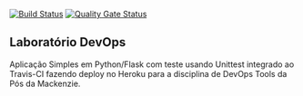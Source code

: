 [![Build Status](https://travis-ci.com/defa-dev/devopslab.svg?branch=main)](https://travis-ci.com/defa-dev/devopslab)
[![Quality Gate Status](https://sonarcloud.io/api/project_badges/measure?project=defa-dev&metric=alert_status)](https://sonarcloud.io/dashboard?id=defa-dev)

## Laboratório DevOps

Aplicação Simples em  Python/Flask com teste usando Unittest integrado ao Travis-CI fazendo deploy no Heroku para a disciplina de DevOps Tools  da Pós da Mackenzie.
